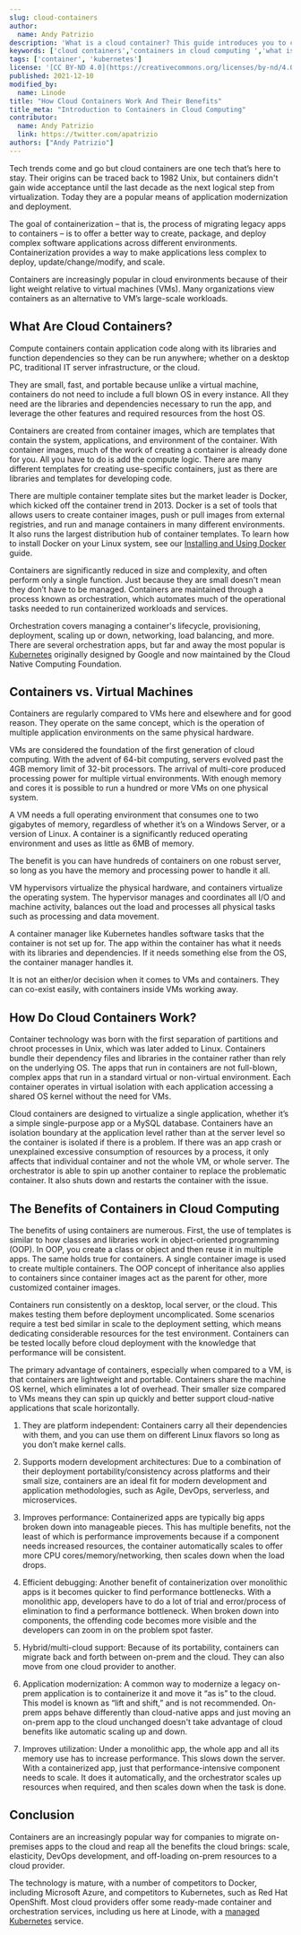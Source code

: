 ```yaml
---
slug: cloud-containers
author:
  name: Andy Patrizio
description: 'What is a cloud container? This guide introduces you to cloud containers, the benefits of container cloud computing and various use cases.'
keywords: ['cloud containers','containers in cloud computing ','what is a container in cloud']
tags: ['container', 'kubernetes']
license: '[CC BY-ND 4.0](https://creativecommons.org/licenses/by-nd/4.0)'
published: 2021-12-10
modified_by:
  name: Linode
title: "How Cloud Containers Work And Their Benefits"
title_meta: "Introduction to Containers in Cloud Computing"
contributor:
  name: Andy Patrizio
  link: https://twitter.com/apatrizio
authors: ["Andy Patrizio"]
---
```


Tech trends come and go but cloud containers are one tech that’s here to stay. Their origins can be traced back to 1982 Unix, but containers didn't gain wide acceptance until the last decade as the next logical step from virtualization. Today they are a popular means of application modernization and deployment.

The goal of containerization – that is, the process of migrating legacy apps to containers – is to offer a better way to create, package, and deploy complex software applications across different environments. Containerization provides a way to make applications less complex to deploy, update/change/modify, and scale.

Containers are increasingly popular in cloud environments because of their light weight relative to virtual machines (VMs). Many organizations view containers as an alternative to VM’s large-scale workloads.

## What Are Cloud Containers?

Compute containers contain application code along with its libraries and function dependencies so they can be run anywhere; whether on a desktop PC, traditional IT server infrastructure, or the cloud.

They are small, fast, and portable because unlike a virtual machine, containers do not need to include a full blown OS in every instance. All they need are the libraries and dependencies necessary to run the app, and leverage the other features and required resources from the host OS.

Containers are created from container images, which are templates that contain the system, applications, and environment of the container. With container images, much of the work of creating a container is already done for you. All you have to do is add the compute logic. There are many different templates for creating use-specific containers, just as there are libraries and templates for developing code.

There are multiple container template sites but the market leader is Docker, which kicked off the container trend in 2013. Docker is a set of tools that allows users to create container images, push or pull images from external registries, and run and manage containers in many different environments. It also runs the largest distribution hub of container templates. To learn how to install Docker on your Linux system, see our [Installing and Using Docker](/docs/guides/installing-and-using-docker-on-ubuntu-and-debian/) guide.

Containers are significantly reduced in size and complexity, and often perform only a single function. Just because they are small doesn't mean they don’t have to be managed. Containers are maintained through a process known as orchestration, which automates much of the operational tasks needed to run containerized workloads and services.

Orchestration covers managing a container's lifecycle, provisioning, deployment, scaling up or down, networking, load balancing, and more. There are several orchestration apps, but far and away the most popular is [Kubernetes](/docs/guides/beginners-guide-to-kubernetes/) originally designed by Google and now maintained by the Cloud Native Computing Foundation.

## Containers vs. Virtual Machines

Containers are regularly compared to VMs here and elsewhere and for good reason. They operate on the same concept, which is the operation of multiple application environments on the same physical hardware.

VMs are considered the foundation of the first generation of cloud computing. With the advent of 64-bit computing, servers evolved past the 4GB memory limit of 32-bit processors. The arrival of multi-core produced processing power for multiple virtual environments. With enough memory and cores it is possible to run a hundred or more VMs on one physical system.

A VM needs a full operating environment that consumes one to two gigabytes of memory, regardless of whether it’s on a Windows Server, or a version of Linux. A container is a significantly reduced operating environment and uses as little as 6MB of memory.

The benefit is you can have hundreds of containers on one robust server, so long as you have the memory and processing power to handle it all.

VM hypervisors virtualize the physical hardware, and containers virtualize the operating system. The hypervisor manages and coordinates all I/O and machine activity, balances out the load and processes all physical tasks such as processing and data movement.

A container manager like Kubernetes handles software tasks that the container is not set up for. The app within the container has what it needs with its libraries and dependencies. If it needs something else from the OS, the container manager handles it.

It is not an either/or decision when it comes to VMs and containers. They can co-exist easily, with containers inside VMs working away.

## How Do Cloud Containers Work?

Container technology was born with the first separation of partitions and chroot processes in Unix, which was later added to Linux. Containers bundle their dependency files and libraries in the container rather than rely on the underlying OS. The apps that run in containers are not full-blown, complex apps that run in a standard virtual or non-virtual environment. Each container operates in virtual isolation with each application accessing a shared OS kernel without the need for VMs.

Cloud containers are designed to virtualize a single application, whether it’s a simple single-purpose app or a MySQL database. Containers have an isolation boundary at the application level rather than at the server level so the container is isolated if there is a problem. If there was an app crash or unexplained excessive consumption of resources by a process, it only affects that individual container and not the whole VM, or whole server. The orchestrator is able to spin up another container to replace the problematic container. It also shuts down and restarts the container with the issue.

## The Benefits of Containers in Cloud Computing

The benefits of using containers are numerous. First, the use of templates is similar to how classes and libraries work in object-oriented programming (OOP). In OOP, you create a class or object and then reuse it in multiple apps. The same holds true for containers. A single container image is used to create multiple containers. The OOP concept of inheritance also applies to containers since container images act as the parent for other, more customized container images.

Containers run consistently on a desktop, local server, or the cloud. This makes testing them before deployment uncomplicated. Some scenarios require a test bed similar in scale to the deployment setting, which means dedicating considerable resources for the test environment. Containers can be tested locally before cloud deployment with the knowledge that performance will be consistent.

The primary advantage of containers, especially when compared to a VM, is that containers are lightweight and portable. Containers share the machine OS kernel, which eliminates a lot of overhead. Their smaller size compared to VMs means they can spin up quickly and better support cloud-native applications that scale horizontally.

1. They are platform independent: Containers carry all their dependencies with them, and you can use them on different Linux flavors so long as you don’t make kernel calls.

1. Supports modern development architectures: Due to a combination of their deployment portability/consistency across platforms and their small size, containers are an ideal fit for modern development and application methodologies, such as Agile, DevOps, serverless, and microservices.

1. Improves performance: Containerized apps are typically big apps broken down into manageable pieces. This has multiple benefits, not the least of which is performance improvements because if a component needs increased resources, the container automatically scales to offer more CPU cores/memory/networking, then scales down when the load drops.

1. Efficient debugging: Another benefit of containerization over monolithic apps is it becomes quicker to find performance bottlenecks. With a monolithic app, developers have to do a lot of trial and error/process of elimination to find a performance bottleneck. When broken down into components, the offending code becomes more visible and the developers can zoom in on the problem spot faster.

1. Hybrid/multi-cloud support: Because of its portability, containers can migrate back and forth between on-prem and the cloud. They can also move from one cloud provider to another.

1. Application modernization: A common way to modernize a legacy on-prem application is to containerize it and move it “as is” to the cloud. This model is known as “lift and shift,” and is not recommended. On-prem apps behave differently than cloud-native apps and just moving an on-prem app to the cloud unchanged doesn't take advantage of cloud benefits like automatic scaling up and down.

1. Improves utilization: Under a monolithic app, the whole app and all its memory use has to increase performance. This slows down the server. With a containerized app, just that performance-intensive component needs to scale. It does it automatically, and the orchestrator scales up resources when required, and then scales down when the task is done.

## Conclusion

Containers are an increasingly popular way for companies to migrate on-premises apps to the cloud and reap all the benefits the cloud brings: scale, elasticity, DevOps development, and off-loading on-prem resources to a cloud provider.

The technology is mature, with a number of competitors to Docker, including Microsoft Azure, and competitors to Kubernetes, such as Red Hat OpenShift. Most cloud providers offer some ready-made container and orchestration services, including us here at Linode, with a [managed Kubernetes](https://www.linode.com/products/kubernetes/) service.